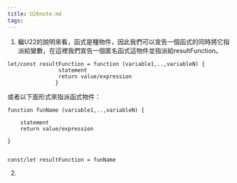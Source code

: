 ```yaml
---
title: U26note.md
tags:
---
```


1. 繼U22的說明來看，函式是種物件，因此我們可以宣告一個函式的同時將它指派給變數，在這裡我們宣告一個匿名函式這物件並指派給resultFunction。
```
let/const resultFunction = function (variable1,..,variableN) {
				statement
				return value/expression
			   }
```

或者以下面形式來指派函式物件：

```
function funName (variable1,..,variableN) {

	statement
	return value/expression

}


const/let resultFunction = funName

```

2. 
